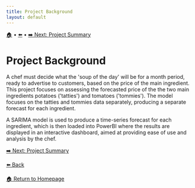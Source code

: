 ```yaml
---
title: Project Background
layout: default
---
```

[🏠]({{site.baseurl}}/index) • [⬅️]({{site.baseurl}}/Introduction) • [➡️ Next: Project Summary]({{site.baseurl}}/Project-Summary)

# Project Background
A chef must decide what the 'soup of the day' will be for a month period, ready to advertise to customers, based on the price of the main ingredient. This project focuses on assessing the forecasted price of the the two main ingredients potatoes ('tatties') and tomatoes ('tommies'). The model focuses on the tatties and tommies data separately, producing a separate forecast for each ingredient.

A SARIMA model is used to produce a time-series forecast for each ingredient, which is then loaded into PowerBI where the results are displayed in an interactive dashboard, aimed at providing ease of use and analysis by the chef.


[➡️ Next: Project Summary]({{site.baseurl}}/Project-Summary)

[⬅️ Back]({{site.baseurl}}/Introduction)

[🏠 Return to Homepage]({{site.baseurl}}/index)
